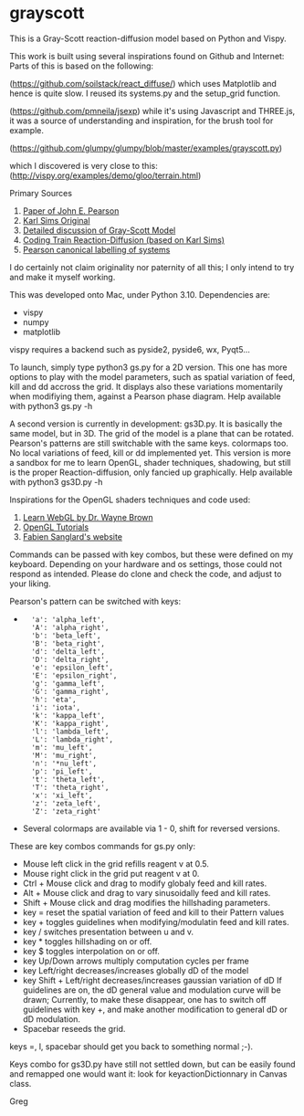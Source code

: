 # grayscott


This is a Gray-Scott reaction-diffusion model based on Python and Vispy.

This work is built using several inspirations found on Github and Internet:
Parts of this is based on the following:

(https://github.com/soilstack/react_diffuse/)
which uses Matplotlib and hence is quite slow.
I reused its systems.py and the setup_grid function.

(https://github.com/pmneila/jsexp)
while it's using Javascript and THREE.js, it was a source of understanding
and inspiration, for the brush tool for example.

(https://github.com/glumpy/glumpy/blob/master/examples/grayscott.py)

which I discovered is very close to this:
(http://vispy.org/examples/demo/gloo/terrain.html)

Primary Sources
1. [Paper of John E. Pearson](https://arxiv.org/pdf/patt-sol/9304003.pdf)
1. [Karl Sims Original](http://karlsims.com/rd.html)
1. [Detailed discussion of Gray-Scott Model](http://mrob.com/pub/comp/xmorphia/)
1. [Coding Train Reaction-Diffusion (based on Karl Sims)](https://www.youtube.com/watch?v=BV9ny785UNc&t=2100s)
1. [Pearson canonical labelling of systems](https://arxiv.org/abs/patt-sol/9304003)

I do certainly not claim originality nor paternity of all this; I only intend to
try and make it myself working.

This was developed onto Mac, under Python 3.10.
Dependencies are:
- vispy
- numpy
- matplotlib

vispy requires a backend such as pyside2, pyside6, wx, Pyqt5...

To launch, simply type python3 gs.py for a 2D version.
This one has more options to play with the model parameters, such as
spatial variation of feed, kill and dd accross the grid. It displays also
these variations momentarily when modifiying them, against a Pearson phase diagram.
Help available with python3 gs.py -h

A second version is currently in development: gs3D.py. It is basically the same
model, but in 3D. The grid of the model is a plane that can be rotated.
Pearson's patterns are still switchable with the same keys. colormaps too.
No local variations of feed, kill or dd implemented yet. This version is more
a sandbox for me to learn OpenGL, shader techniques, shadowing, but still is the
proper Reaction-diffusion, only fancied up graphically.
Help available with python3 gs3D.py -h

Inspirations for the OpenGL shaders techniques and code used:
1. [Learn WebGL by Dr. Wayne Brown](http://learnwebgl.brown37.net/index.html)
1. [OpenGL Tutorials](https://www.opengl-tutorial.org)
1. [Fabien Sanglard's website](https://fabiensanglard.net)

Commands can be passed with key combos, but these were defined on my keyboard.
Depending on your hardware and os settings, those could not respond as intended.
Please do clone and check the code, and adjust to your liking.

Pearson's pattern can be switched with keys:
-       'a': 'alpha_left',
        'A': 'alpha_right',
        'b': 'beta_left',
        'B': 'beta_right',
        'd': 'delta_left',
        'D': 'delta_right',
        'e': 'epsilon_left',
        'E': 'epsilon_right',
        'g': 'gamma_left',
        'G': 'gamma_right',
        'h': 'eta',
        'i': 'iota',
        'k': 'kappa_left',
        'K': 'kappa_right',
        'l': 'lambda_left',
        'L': 'lambda_right',
        'm': 'mu_left',
        'M': 'mu_right',
        'n': '*nu_left',
        'p': 'pi_left',
        't': 'theta_left',
        'T': 'theta_right',
        'x': 'xi_left',
        'z': 'zeta_left',
        'Z': 'zeta_right'
- Several colormaps are available via 1 - 0, shift for reversed versions.

These are key combos commands for gs.py only:
- Mouse left click in the grid refills reagent v at 0.5.
- Mouse right click in the grid put reagent v at 0.
- Ctrl + Mouse click and drag to modify globaly feed and kill rates.
- Alt + Mouse click and drag to vary sinusoidally feed and kill rates.
- Shift + Mouse click and drag modifies the hillshading parameters.
- key = reset the spatial variation of feed and kill to their Pattern values
- key + toggles guidelines when modifying/modulatin feed and kill rates.
- key / switches presentation between u and v.
- key * toggles hillshading on or off.
- key $ toggles interpolation on or off.
- key Up/Down arrows multiply computation cycles per frame
- key Left/right decreases/increases globally dD of the model
- key Shift + Left/right decreases/increases gaussian variation of dD
        If guidelines are on, the dD general value and modulation curve will be drawn;
        Currently, to make these disappear, one has to switch off guidelines with
        key +, and make another modification to general dD or dD modulation.
- Spacebar reseeds the grid.

keys =, l, spacebar should get you back to something normal ;-).

Keys combo for gs3D.py have still not settled down, but can be easily found and
remapped one would want it: look for keyactionDictionnary in Canvas class.

Greg
